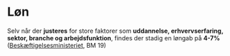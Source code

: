 # Løn

Selv når der **justeres** for store faktorer som **uddannelse, erhvervserfaring, sektor, branche og arbejdsfunktion**, findes der stadig en løngab på **4-7%** ([Beskæftigelsesministeriet](https://bm.dk/media/11827/ligeloensredegoerelse-2019.pdf), BM 19)
